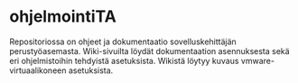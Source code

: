 # ohjelmointiTA
Repositoriossa on ohjeet ja dokumentaatio sovelluskehittäjän perustyöasemasta. Wiki-sivuilta löydät dokumentaation asennuksesta sekä eri ohjelmistoihin tehdyistä asetuksista.
Wikistä löytyy kuvaus vmware-virtuaalikoneen asetuksista.
